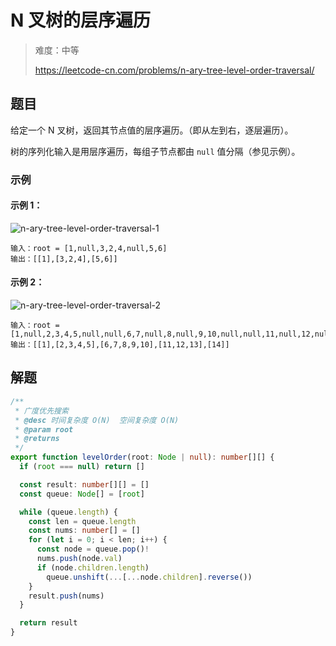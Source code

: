 # N 叉树的层序遍历

> 难度：中等
>
> https://leetcode-cn.com/problems/n-ary-tree-level-order-traversal/

## 题目

给定一个 N 叉树，返回其节点值的层序遍历。（即从左到右，逐层遍历）。

树的序列化输入是用层序遍历，每组子节点都由 `null` 值分隔（参见示例）。

### 示例

#### 示例 1：

![n-ary-tree-level-order-traversal-1](https://user-images.githubusercontent.com/54696834/162345424-cba73038-bcef-4141-95fc-ea624a1d54a7.png)

```
输入：root = [1,null,3,2,4,null,5,6]
输出：[[1],[3,2,4],[5,6]]
```

#### 示例 2：

![n-ary-tree-level-order-traversal-2](https://user-images.githubusercontent.com/54696834/162345426-18653067-e748-45e7-baca-04d1fe72422d.png)

```
输入：root = [1,null,2,3,4,5,null,null,6,7,null,8,null,9,10,null,null,11,null,12,null,13,null,null,14]
输出：[[1],[2,3,4,5],[6,7,8,9,10],[11,12,13],[14]]
```

## 解题

```ts
/**
 * 广度优先搜索
 * @desc 时间复杂度 O(N)  空间复杂度 O(N)
 * @param root
 * @returns
 */
export function levelOrder(root: Node | null): number[][] {
  if (root === null) return []

  const result: number[][] = []
  const queue: Node[] = [root]

  while (queue.length) {
    const len = queue.length
    const nums: number[] = []
    for (let i = 0; i < len; i++) {
      const node = queue.pop()!
      nums.push(node.val)
      if (node.children.length)
        queue.unshift(...[...node.children].reverse())
    }
    result.push(nums)
  }

  return result
}
```
